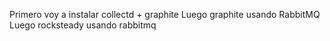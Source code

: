 Primero voy a instalar collectd + graphite
Luego graphite usando RabbitMQ
Luego rocksteady usando rabbitmq


